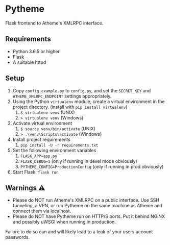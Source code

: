 # Pytheme

Flask frontend to Atheme's XMLRPC interface.

## Requirements

- Python 3.6.5 or higher
- Flask
- A suitable httpd

## Setup

1. Copy `config.example.py` to `config.py`, and set the `SECRET_KEY` and `ATHEME_XMLRPC_ENDPOINT` settings appropriately.
2. Using the Python `virtualenv` module, create a virtual environment in the project directory. (install with `pip install virtualenv`)
    1. `$ virtualenv venv` (UNIX)
    2. `> virtualenv venv` (Windows)
3. Activate virtual environment
    1. `$ source venv/bin/activate` (UNIX)
    2. `> .\venv\Scripts\activate` (Windows)
4. Install project requirements
    1. `pip install -U -r requirements.txt`
5. Set the following environment variables
    1. `FLASK_APP=app.py`
    2. `FLASK_DEBUG=1` (only if running in devel mode obviously)
    3. `PYTHEME_CONFIG=ProductionConfig` (only if running in prod obviously)
6. Start Flask: `flask run`


## Warnings ⚠️
- Please do NOT run Atheme's XMLRPC on a public interface. Use SSH tunneling, a VPN, or run Pytheme on the same machine as Atheme and connect them via localhost.
- Please do NOT have Pytheme run on HTTP/S ports. Put it behind NGiNX and possibly uWSGI when running in production.

Failure to do so can and will likely lead to a leak of your users account passwords.

